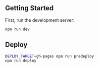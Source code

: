 ## Getting Started

First, run the development server:

```bash
npm run dev
```

## Deploy

```bash
DEPLOY_TARGET=gh-pages npm run predeploy
npm run deploy
```
